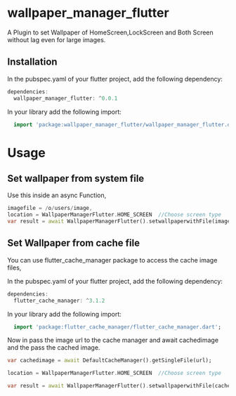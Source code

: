 # wallpaper_manager_flutter

A Plugin to set Wallpaper of HomeScreen,LockScreen and Both Screen without lag even for large images.


## Installation

In the pubspec.yaml of your flutter project, add the following dependency:

```dart
dependencies:
  wallpaper_manager_flutter: ^0.0.1
```
In your library add the following import:

```dart
  import 'package:wallpaper_manager_flutter/wallpaper_manager_flutter.dart';
```
# Usage

## Set wallpaper from system file

Use this inside an async Function,

```dart
imagefile = /o/users/image,
location = WallpaperManagerFlutter.HOME_SCREEN  //Choose screen type
var result = await WallpaperManagerFlutter().setwallpaperwithFile(imagefile, location);
```

## Set Wallpaper from cache file

You can use flutter_cache_manager package to access the cache image files,

In the pubspec.yaml of your flutter project, add the following dependency:

```dart
dependencies:
  flutter_cache_manager: ^3.1.2
```

In your library add the following import:

```dart
  import 'package:flutter_cache_manager/flutter_cache_manager.dart';
```

Now in pass the image url to the cache manager and await cachedimage and the pass the cached image.

```dart
var cachedimage = await DefaultCacheManager().getSingleFile(url);

location = WallpaperManagerFlutter.HOME_SCREEN  //Choose screen type

var result = await WallpaperManagerFlutter().setwallpaperwithFile(cachedimage, location);
```

